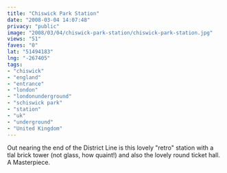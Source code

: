 ```yaml
---
title: "Chiswick Park Station"
date: "2008-03-04 14:07:48"
privacy: "public"
image: "2008/03/04/chiswick-park-station/chiswick-park-station.jpg"
views: "51"
faves: "0"
lat: "51494183"
lng: "-267405"
tags:
- "chiswick"
- "england"
- "entrance"
- "london"
- "londonunderground"
- "schiswick park"
- "station"
- "uk"
- "underground"
- "United Kingdom"
---
```

Out nearing the end of the District Line is this lovely &quot;retro&quot; station with a tlal brick tower (not glass, how quaint!) and also the lovely round ticket hall. A Masterpiece.<a href="/photos/2008/03/05/chiswick-park-station"></a>

